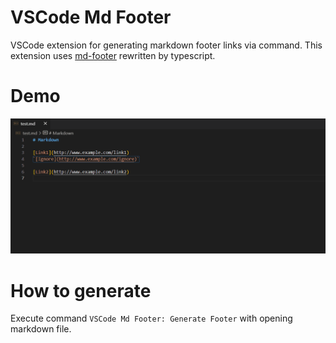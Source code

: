 # VSCode Md Footer
VSCode extension for generating markdown footer links via command.
This extension uses [md-footer][1] rewritten by typescript.

# Demo
![Demo](resources/demo.gif)

# How to generate
Execute command `VSCode Md Footer: Generate Footer` with opening markdown file.


[1]:https://github.com/sayanarijit/md-footer
